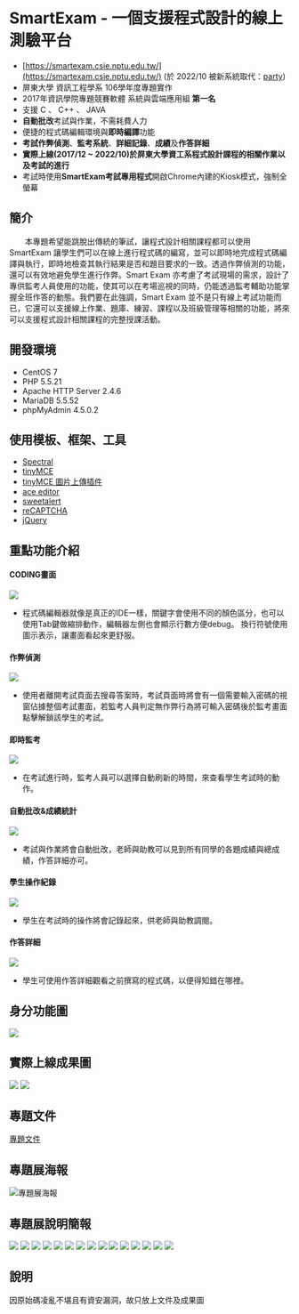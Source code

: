 # SmartExam - 一個支援程式設計的線上測驗平台

* [https://smartexam.csie.nptu.edu.tw/](https://smartexam.csie.nptu.edu.tw/) (於 2022/10 被新系統取代：[party](https://party.nptu.edu.tw/))
* 屏東大學 資訊工程學系 106學年度專題實作  
* 2017年資訊學院專題競賽軟體 系統與雲端應用組 **第一名**
* 支援 C 、 C++ 、 JAVA
* **自動批改**考試與作業，不需耗費人力
* 便捷的程式碼編輯環境與**即時編譯**功能
* **考試作弊偵測**、**監考系統**、**詳細記錄**、**成績**及**作答詳細**
* **實際上線(2017/12 ~ 2022/10)於屏東大學資工系程式設計課程的相關作業以及考試的進行**
* 考試時使用**SmartExam考試專用程式**開啟Chrome內建的Kiosk模式，強制全螢幕

## 簡介
　　本專題希望能跳脫出傳統的筆試，讓程式設計相關課程都可以使用 SmartExam 讓學生們可以在線上進行程式碼的編寫，並可以即時地完成程式碼編譯與執行，即時地檢查其執行結果是否和題目要求的一致。透過作弊偵測的功能，還可以有效地避免學生進行作弊。Smart Exam 亦考慮了考試現場的需求，設計了專供監考人員使用的功能，使其可以在考場巡視的同時，仍能透過監考輔助功能掌握全班作答的動態。我們要在此強調，Smart Exam 並不是只有線上考試功能而已，它還可以支援線上作業、題庫、練習、課程以及班級管理等相關的功能，將來可以支援程式設計相關課程的完整授課活動。

## 開發環境
* CentOS 7
* PHP 5.5.21
* Apache HTTP Server 2.4.6
* MariaDB 5.5.52
* phpMyAdmin 4.5.0.2

## 使用模板、框架、工具
* [Spectral](https://html5up.net/spectral)
* [tinyMCE](https://www.tinymce.com/)
* [tinyMCE 圖片上傳插件]( https://github.com/vikdiesel/justboil.me)
* [ace editor](https://ace.c9.io/)
* [sweetalert](https://sweetalert.js.org/)
* [reCAPTCHA](https://developers.google.com/recaptcha/)
* [jQuery](https://jquery.com/)

## 重點功能介紹
#### CODING畫面
![](https://raw.githubusercontent.com/MTsung/SmartExam/master/upimages/pic15.png)
* 程式碼編輯器就像是真正的IDE一樣，關鍵字會使用不同的顏色區分，也可以使用Tab鍵做縮排動作，編輯器左側也會顯示行數方便debug。
換行符號使用圖示表示，讓畫面看起來更舒服。  

#### 作弊偵測
![](https://raw.githubusercontent.com/MTsung/SmartExam/master/upimages/pic04.png)
* 使用者離開考試頁面去搜尋答案時，考試頁面時將會有一個需要輸入密碼的視窗佔據整個考試畫面，若監考人員判定無作弊行為將可輸入密碼後於監考畫面點擊解鎖該學生的考試。

#### 即時監考
![](https://raw.githubusercontent.com/MTsung/SmartExam/master/upimages/pic03.jpg)
* 在考試進行時，監考人員可以選擇自動刷新的時間，來查看學生考試時的動作。

#### 自動批改&成績統計
![](https://raw.githubusercontent.com/MTsung/SmartExam/master/upimages/pic10.png)
* 考試與作業將會自動批改，老師與助教可以見到所有同學的各題成績與總成績，作答詳細亦可。

#### 學生操作紀錄
![](https://raw.githubusercontent.com/MTsung/SmartExam/master/upimages/pic20.png)
* 學生在考試時的操作將會記錄起來，供老師與助教調閱。

#### 作答詳細
![](https://raw.githubusercontent.com/MTsung/SmartExam/master/upimages/pic12.png)
* 學生可使用作答詳細觀看之前撰寫的程式碼，以便得知錯在哪裡。

## 身分功能圖
![](https://raw.githubusercontent.com/MTsung/SmartExam/master/%E6%96%87%E4%BB%B6/%E8%BA%AB%E5%88%86%E5%8A%9F%E8%83%BD%E5%9C%96.png)

## 實際上線成果圖
![](https://raw.githubusercontent.com/MTsung/SmartExam/master/%E6%96%87%E4%BB%B6/%E5%AF%A6%E9%9A%9B%E5%9C%96%E7%89%87/%E6%9C%AA%E5%91%BD%E5%90%8D%20-%203.png)
![](https://raw.githubusercontent.com/MTsung/SmartExam/master/%E6%96%87%E4%BB%B6/%E5%AF%A6%E9%9A%9B%E5%9C%96%E7%89%87/%E6%9C%AA%E5%91%BD%E5%90%8D%20-%2051.png)

## 專題文件
[專題文件](https://github.com/MTsung/SmartExam/blob/master/SmartExam-%E4%B8%80%E5%80%8B%E6%94%AF%E6%8F%B4%E7%A8%8B%E5%BC%8F%E8%A8%AD%E8%A8%88%E7%9A%84%E7%B7%9A%E4%B8%8A%E6%B8%AC%E9%A9%97%E5%B9%B3%E5%8F%B0.pdf)

## 專題展海報
![專題展海報](https://github.com/MTsung/SmartExam/raw/master/SmartExam-%E4%B8%80%E5%80%8B%E6%94%AF%E6%8F%B4%E7%A8%8B%E5%BC%8F%E8%A8%AD%E8%A8%88%E7%9A%84%E7%B7%9A%E4%B8%8A%E6%B8%AC%E9%A9%97%E5%B9%B3%E5%8F%B0.png)

## 專題展說明簡報
![](https://raw.githubusercontent.com/MTsung/SmartExam/master/%E6%96%87%E4%BB%B6/PPT/%E5%9C%96%E7%89%87/cbhan-2zxew-001.png)
![](https://raw.githubusercontent.com/MTsung/SmartExam/master/%E6%96%87%E4%BB%B6/PPT/%E5%9C%96%E7%89%87/cbhan-2zxew-002.png)
![](https://raw.githubusercontent.com/MTsung/SmartExam/master/%E6%96%87%E4%BB%B6/PPT/%E5%9C%96%E7%89%87/cbhan-2zxew-003.png)
![](https://raw.githubusercontent.com/MTsung/SmartExam/master/%E6%96%87%E4%BB%B6/PPT/%E5%9C%96%E7%89%87/cbhan-2zxew-004.png)
![](https://raw.githubusercontent.com/MTsung/SmartExam/master/%E6%96%87%E4%BB%B6/PPT/%E5%9C%96%E7%89%87/cbhan-2zxew-005.png)
![](https://raw.githubusercontent.com/MTsung/SmartExam/master/%E6%96%87%E4%BB%B6/PPT/%E5%9C%96%E7%89%87/cbhan-2zxew-006.png)
![](https://raw.githubusercontent.com/MTsung/SmartExam/master/%E6%96%87%E4%BB%B6/PPT/%E5%9C%96%E7%89%87/cbhan-2zxew-007.png)
![](https://raw.githubusercontent.com/MTsung/SmartExam/master/%E6%96%87%E4%BB%B6/PPT/%E5%9C%96%E7%89%87/cbhan-2zxew-008.png)
![](https://raw.githubusercontent.com/MTsung/SmartExam/master/%E6%96%87%E4%BB%B6/PPT/%E5%9C%96%E7%89%87/cbhan-2zxew-009.png)
![](https://raw.githubusercontent.com/MTsung/SmartExam/master/%E6%96%87%E4%BB%B6/PPT/%E5%9C%96%E7%89%87/cbhan-2zxew-010.png)
![](https://raw.githubusercontent.com/MTsung/SmartExam/master/%E6%96%87%E4%BB%B6/PPT/%E5%9C%96%E7%89%87/cbhan-2zxew-011.png)
![](https://raw.githubusercontent.com/MTsung/SmartExam/master/%E6%96%87%E4%BB%B6/PPT/%E5%9C%96%E7%89%87/cbhan-2zxew-012.png)
![](https://raw.githubusercontent.com/MTsung/SmartExam/master/%E6%96%87%E4%BB%B6/PPT/%E5%9C%96%E7%89%87/cbhan-2zxew-013.png)
![](https://raw.githubusercontent.com/MTsung/SmartExam/master/%E6%96%87%E4%BB%B6/PPT/%E5%9C%96%E7%89%87/cbhan-2zxew-014.png)
![](https://raw.githubusercontent.com/MTsung/SmartExam/master/%E6%96%87%E4%BB%B6/PPT/%E5%9C%96%E7%89%87/cbhan-2zxew-015.png)

## 說明
因原始碼凌亂不堪且有資安漏洞，故只放上文件及成果圖

